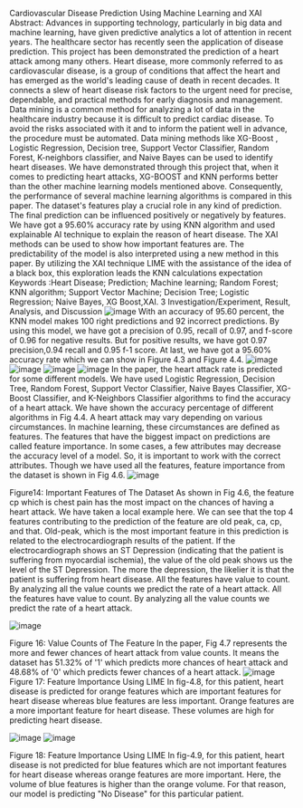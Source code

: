 Cardiovascular Disease Prediction Using Machine Learning and XAI 
Abstract: Advances in supporting technology, particularly in big  data and machine learning, have given predictive analytics a lot of  attention in recent years. The healthcare sector has recently seen the  application of disease prediction. This project has been 
demonstrated the prediction of a heart attack among many others.  Heart disease, more commonly referred to as cardiovascular  disease, is a group of conditions that affect the heart and has  emerged as the world's leading cause of death in recent decades. It  connects a slew of heart disease risk factors to the urgent need for  precise, dependable, and practical methods for early diagnosis and  management. Data mining is a common method for analyzing a lot  of data in the healthcare industry because it is difficult to predict  cardiac disease. To avoid the risks associated with it and to inform  the patient well in advance, the procedure must be automated. Data  mining methods like XG-Boost , Logistic Regression, Decision  tree, Support Vector Classifier, Random Forest, K-neighbors  classifier, and Naive Bayes can be used to identify heart diseases.  We have demonstrated through this project that, when it comes to  predicting heart attacks, XG-BOOST and KNN performs better  than the other machine learning models mentioned above.  Consequently, the performance of several machine learning  algorithms is compared in this paper. The dataset's features play a  crucial role in any kind of prediction. The final prediction can be  influenced positively or negatively by features. We have got a  95.60% accuracy rate by using KNN algorithm and used  explainable AI technique to explain the reason of heart disease. The  XAI methods can be used to show how important features are. The  predictability of the model is also interpreted using a new method  in this paper. By utilizing the XAI technique LIME with the  assistance of the idea of a black box, this exploration leads the  KNN calculations expectation 
Keywords :Heart Disease; Prediction; Machine learning; Random Forest; KNN  algorithm; Support Vector Machine; Decision Tree; Logistic Regression; Naive  Bayes, XG Boost,XAI.
3	Investigation/Experiment, Result, Analysis, and Discussion
![image](https://github.com/UtshoData/heart-disease-prediction-using-ML-and-XAI/assets/157609050/7218f3a4-a23d-4866-aa6d-3acb8d1def80)
With an accuracy of 95.60 percent, the KNN model makes 100 right predictions and 92 incorrect predictions. By using this model, we have got a precision of 0.95, recall of 0.97, and f-score of
0.96 for negative results. But for positive results, we have got 0.97 precision,0.94 recall and 0.95 f-1 score. At last, we have got a 95.60% accuracy rate which we can show in Figure 4.3 and Figure 4.4.
![image](https://github.com/UtshoData/heart-disease-prediction-using-ML-and-XAI/assets/157609050/eaad8537-1b7f-478e-80f8-9821b1943aca)
![image](https://github.com/UtshoData/heart-disease-prediction-using-ML-and-XAI/assets/157609050/ffeb541f-88fe-40fe-bbe9-86a30b292ce1)
![image](https://github.com/UtshoData/heart-disease-prediction-using-ML-and-XAI/assets/157609050/f219b7e7-ed26-40fd-9e8b-22100f132a70)
![image](https://github.com/UtshoData/heart-disease-prediction-using-ML-and-XAI/assets/157609050/00ea5f68-5985-42cf-93ff-f605e1c82c9c)
In the paper, the heart attack rate is predicted for some different models. We have used Logistic Regression, Decision Tree, Random Forest, Support Vector Classifier, Naive Bayes Classifier, XG-Boost Classifier, and K-Neighbors Classifier algorithms to find the accuracy of a heart attack. We have shown the accuracy percentage of different algorithms in Fig 4.4.
A heart attack may vary depending on various circumstances. In machine learning, these circumstances are defined as features. The features that have the biggest impact on predictions are called feature importance. In some cases, a few attributes may decrease the accuracy level of a model. So, it is important to work with the correct attributes. Though we have used all the features, feature importance from the dataset is shown in Fig 4.6.
![image](https://github.com/UtshoData/heart-disease-prediction-using-ML-and-XAI/assets/157609050/f1da27f2-8695-435d-97a6-914a2ba5642b)

Figure14: Important Features of The Dataset
As shown in Fig 4.6, the feature cp which is chest pain has the most impact on the chances of having a heart attack.
We have taken a local example here. We can see that the top 4 features contributing to the prediction of the feature are old peak, ca, cp, and that.
Old-peak, which is the most important feature in this prediction is related to the electrocardiograph results of the patient. If the electrocardiograph shows an ST Depression (indicating that the patient is suffering from myocardial ischemia), the value of the old peak shows us the level of the ST Depression. The more the depression, the likelier it is that the patient is suffering from heart disease.
All the features have value to count. By analyzing all the value counts we predict the rate of a heart attack. All the features have value to count. By analyzing all the value counts we predict the rate of a heart attack.
 
 
![image](https://github.com/UtshoData/heart-disease-prediction-using-ML-and-XAI/assets/157609050/411b3630-d8d5-4f89-b49b-7f3e973fb4cf)

Figure 16: Value Counts of The Feature
In the paper, Fig 4.7 represents the more and fewer chances of heart attack from value counts. It means the dataset has 51.32% of '1' which predicts more chances of heart attack and 48.68% of '0' which predicts fewer chances of a heart attack.
![image](https://github.com/UtshoData/heart-disease-prediction-using-ML-and-XAI/assets/157609050/6a6261d8-6d3c-4ee8-ba33-a4ae1435847a)
Figure 17: Feature Importance Using LIME
In fig-4.8, for this patient, heart disease is predicted for orange features which are important features for heart disease whereas blue features are less important. Orange features are a more important feature for heart disease. These volumes are high for predicting heart disease.
 
![image](https://github.com/UtshoData/heart-disease-prediction-using-ML-and-XAI/assets/157609050/6a6261d8-6d3c-4ee8-ba33-a4ae1435847a)
 ![image](https://github.com/UtshoData/heart-disease-prediction-using-ML-and-XAI/assets/157609050/106cb6f8-4a5d-47a0-ae53-16f817f92fa7)


Figure 18: Feature Importance Using LIME
In fig-4.9, for this patient, heart disease is not predicted for blue features which are not important features for heart disease whereas orange features are more important. Here, the volume of blue features is higher than the orange volume. For that reason, our model is predicting "No Disease" for this particular patient.


